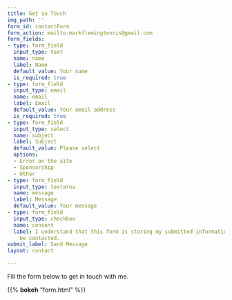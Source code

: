 ```yaml
---
title: Get in Touch
img_path: ''
form_id: contactForm
form_action: mailto:markflemingtennis@gmail.com
form_fields:
- type: form_field
  input_type: text
  name: name
  label: Name
  default_value: Your name
  is_required: true
- type: form_field
  input_type: email
  name: email
  label: Email
  default_value: Your email address
  is_required: true
- type: form_field
  input_type: select
  name: subject
  label: Subject
  default_value: Please select
  options:
  - Error on the site
  - Sponsorship
  - Other
- type: form_field
  input_type: textarea
  name: message
  label: Message
  default_value: Your message
- type: form_field
  input_type: checkbox
  name: consent
  label: I understand that this form is storing my submitted information so I can
    be contacted.
submit_label: Send Message
layout: contact

---
```

Fill the form below to get in touch with me.

{{% **bokeh** "form.html" %}}